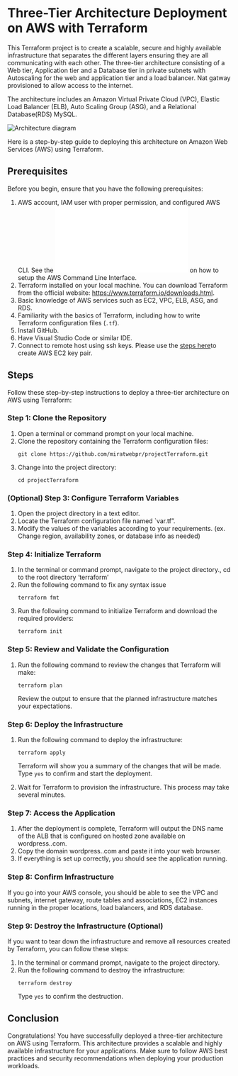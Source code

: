 # ​​Three-Tier Architecture Deployment on AWS with Terraform

This Terraform project is to create a scalable, secure and highly available infrastructure that separates the different layers ensuring they are all communicating with each other. The three-tier architecture consisting of a Web tier, Application tier and a Database tier in private subnets with Autoscaling for the web and application tier and a load balancer. Nat gatway provisioned to allow access to the internet.

The architecture includes an Amazon Virtual Private Cloud (VPC), Elastic Load Balancer (ELB), Auto Scaling Group (ASG), and a Relational Database(RDS) MySQL.


<!-- - The Web tier will have a bastion host and NAT gateway provisioned in the public subnets. The bastion host will serve as our access point to the underlying infrastructure. The NAT Gateway will allow our private subnets to communicate with the internet  while maintaining a level of security by hiding the private instances' private IP addresses from the public internet.
- In the Application tier, we will create an internet facing load balancer to direct internet traffic to an autoscaling group with launch template in the private subnets. We used the user data to clone Django project from GitHub into S3 bucket, establish the database connection credentials, and finally deploy Django project. 
- In the Database tier, we will have another layer of private subnets hosting a MySQL database which will  eventually be accessed by Django project. -->
 
![Architecture diagram]()
 
 
Here is a step-by-step guide to deploying this architecture on Amazon Web Services (AWS) using Terraform.

 
## Prerequisites
 
Before you begin, ensure that you have the following prerequisites:
 
1. AWS account, IAM user with proper permission, and configured AWS CLI. See the ![step here](.https://docs.aws.amazon.com/cli/latest/userguide/cli-configure-envvars.html) on how to setup the AWS Command Line Interface.
2. Terraform installed on your local machine. You can download Terraform from the official website: https://www.terraform.io/downloads.html.
3. Basic knowledge of AWS services such as EC2, VPC, ELB, ASG, and RDS.
4. Familiarity with the basics of Terraform, including how to write Terraform configuration files (`.tf`).
5. Install GitHub.
6. Have Visual Studio Code or similar IDE. 
7. Connect to remote host using ssh keys. Please use the [steps here](.https://docs.aws.amazon.com/AWSEC2/latest/UserGuide/ec2-key-pairs.html)to create AWS EC2 key pair.
 
## Steps
 
Follow these step-by-step instructions to deploy a three-tier architecture on AWS using Terraform:
 
### Step 1: Clone the Repository
 
1. Open a terminal or command prompt on your local machine.
2. Clone the repository containing the Terraform configuration files:
   ```
   git clone https://github.com/miratwebpr/projectTerraform.git
   ```
3. Change into the project directory:
   ```
   cd projectTerraform
   ```
<!--  
### Step 2: Configure S3 bucket for state file storage
1. Sign in to your AWS account.
2. Open the Amazon S3 service.
3. Click "Create Bucket" and configure basic settings like name and region.
4. Optionally, enable features like versioning, logging, and encryption.
5. Review settings and click "Create bucket." -->

### (Optional) Step 3: Configure Terraform Variables
 
1. Open the project directory in a text editor.
2. Locate the Terraform configuration file named `var.tf”. 
3. Modify the values of the variables according to your requirements.
   (ex. Change region, availability zones, or database info as needed)

 
### Step 4: Initialize Terraform
 
1. In the terminal or command prompt, navigate to the project directory., cd to the root directory ‘terraform’
2. Run the following command to fix any syntax issue
    ```
    terraform fmt
    ```
3. Run the following command to initialize Terraform and download the required providers:
   ```
   terraform init
   ```
 
### Step 5: Review and Validate the Configuration
 
1. Run the following command to review the changes that Terraform will make:
   ```
   terraform plan
   ```
   Review the output to ensure that the planned infrastructure matches your expectations.
 
### Step 6: Deploy the Infrastructure
 
1. Run the following command to deploy the infrastructure:
   ```
   terraform apply 
   ```
   Terraform will show you a summary of the changes that will be made. Type `yes` to confirm and start the deployment.
 
2. Wait for Terraform to provision the infrastructure. This process may take several minutes.
 
### Step 7: Access the Application
 
1. After the deployment is complete, Terraform will output the DNS name of the ALB that is configured on hosted zone available on wordpress.<yourdomain>.com.
2. Copy the domain wordpress.<yourdomain>.com and paste it into your web browser.
3. If everything is set up correctly, you should see the application running.
 

### Step 8: Confirm Infrastructure
If you go into your AWS console, you should be able to see the VPC and subnets, internet gateway, route tables and associations, EC2 instances running in the proper locations, load balancers, and RDS database.


### Step 9: Destroy the Infrastructure (Optional)
 
If you want to tear down the infrastructure and remove all resources created by Terraform, you can follow these steps:
 
1. In the terminal or command prompt, navigate to the project directory.
2. Run the following command to destroy the infrastructure:
   ```
   terraform destroy
   ```
   Type `yes` to confirm the destruction.

## Conclusion
 
Congratulations! You have successfully deployed a three-tier architecture on AWS using Terraform. This architecture provides a scalable and highly available infrastructure for your applications. Make sure to follow AWS best practices and security recommendations when deploying your production workloads.
